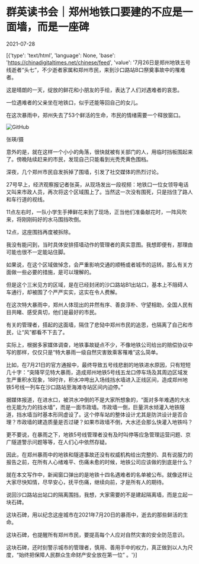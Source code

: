 # 群英读书会｜郑州地铁口要建的不应是一面墙，而是一座碑

2021-07-28

[{'type': 'text/html', 'language': None, 'base': 'https://chinadigitaltimes.net/chinese/feed', 'value': '7月26日是郑州地铁五号线逝者“头七”，不少逝者家属和郑州市民，来到沙口路站B口祭奠事故中的罹难者。

这是晴朗的一天，绽放的鲜花和小朋友的手绘，表达了人们对遇难者的哀思。

一位遇难者的父亲坐在地铁口，似乎还能等回自己的女儿。

在这次暴雨中，郑州失去了53个鲜活的生命，市民的情绪需要一个释放窗口。

![GitHub](https://chinadigitaltimes.net/chinese/files/2021/07/post-668877-61016d64b8fa4.)

张瑛/摄

意外的是，就在这样一个小小的角落，很快就被有关部门的人，用临时挡板围起来了。傍晚陆续赶来的市民，发现自己只能看到光秃秃黄色围档。

深夜，几个郑州市民自发拆掉了围墙，引发了社交媒体的热烈讨论。

27号早上，经济观察报记者张英，从现场发出一段视频：地铁口一位女领导电话又叫来市政人员，再次将这个区域围上了。当然这一次没有围死，只是挡住了路人和车行道的视线。

11点左右时，一队小学生手捧鲜花来到了现场，正当他们准备献花时，一阵风吹来，将刚刚码好的水马围挡吹倒。

12点，这座围挡再度被拆除。

我没有能问到，当时具体安排搭墙动作的管理者的真实意图。我想即便有，那理由可能也很不一定能站住脚。

如果说，在这个区域做悼念，会严重影响交通的顺畅或者城市的运转。那么有关方面做一些必要的措施，是可以理解的。

但是这个三米见方的区域，是在已经封闭的沙口路站B1出站口，基本上不阻碍人车通行，却被围了个严严实实，这实在令人费解。

在这次特大暴雨中，郑州人体现出的井然有序、善良淳朴、守望相助，全国人民有目共睹、感受真切，他们是最好的市民。

有关的管理者，搭起的这面墙，隔住了悲恸中郑州市民的追思，也隔离了自己和市民，让“风”都看不下去了。

实际上，根据多家媒体调查，地铁事故疑点不少，不像地铁公司给出的赔偿协议中写的那样，仅仅只是“特大暴雨一级自然灾害致乘客罹难”这么简单。

比如，在7月21日的官方通报中，最终导致五号线悲剧的地铁进水原因，只有短短几十字：“突降罕见特大暴雨，造成郑州地铁5号线五龙口停车场及其周边区域发生严重积水现象，18时许，积水冲垮出入场线挡水墙进入正线区间，造成郑州地铁5号线一列车在沙口路站至海滩寺站区间内迫停。”

据媒体报道，在进水口，被洪水冲倒的不是大家所想象的，“面对多年难遇的大水也无能为力的挡水墙”，而是一面市政墙。市政墙一倒，巨量洪水倾灌入地铁隧道，挡水墙当时基本形同虚设了。这个停车站的整体设计尤其是防洪设计是否合理？市政墙的建造质量是否过硬？如果市政墙不倒，大水还会那么快灌入地铁吗？

更不要说，在暴雨之下，地铁5号线管理者没有及时叫停等应急管理运营问题、京广隧道警示问题等等，在人们心中依然存疑。

因此，在郑州暴雨中的地铁和隧道事故还没有权威机构给出完整的、具有说服力的报告之前，在所有人心绪难平、伤痛未愈的时候，地铁公司应该做的到底是什么？

就在本文写作中，新闻窗口弹出的是地铁十四名遇难者的名单被公布。就像这样让大家尽快知情，尽早安心，抚平伤痛，继续向前，才是所有人的期待。

说回沙口路站出站口的隔离围挡，我想，大家需要的不是建起隔离墙，而是立起一块石碑。

这块石碑，用以纪念这座城市在2021年7月20日的暴雨中，逝去的那些鲜活的生命。

这块石碑，也提醒所有郑州市民，要提高每个人应对自然灾害的安全防范意识。

这块石碑，还时刻警示城市的管理者，慎用、善用手中的权力，真正做到以人为尺度，“始终把保障人民群众生命财产安全放在第一位” 。'}]